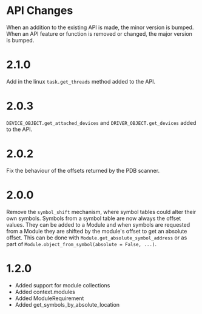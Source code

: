 API Changes
===========

When an addition to the existing API is made, the minor version is bumped.
When an API feature or function is removed or changed, the major version is bumped.

2.1.0
=====
Add in the linux `task.get_threads` method added to the API.

2.0.3
=====
`DEVICE_OBJECT.get_attached_devices` and `DRIVER_OBJECT.get_devices` added to the API.

2.0.2
=====
Fix the behaviour of the offsets returned by the PDB scanner.

2.0.0
=====
Remove the `symbol_shift` mechanism, where symbol tables could alter their own symbols.
Symbols from a symbol table are now always the offset values.  They can be added to a Module
and when symbols are requested from a Module they are shifted by the module's offset to get
an absolute offset.  This can be done with `Module.get_absolute_symbol_address` or as part of
`Module.object_from_symbol(absolute = False, ...)`.

1.2.0
=====
* Added support for module collections
* Added context.modules
* Added ModuleRequirement
* Added get\_symbols\_by\_absolute\_location


